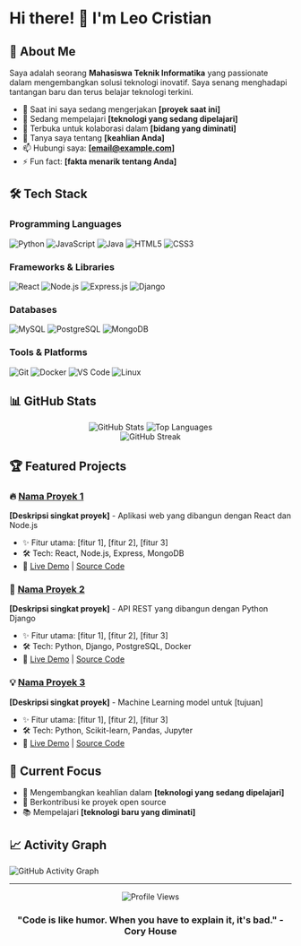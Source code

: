 # Hi there! 👋 I'm Leo Cristian

## 🚀 About Me
Saya adalah seorang **Mahasiswa Teknik Informatika** yang passionate dalam mengembangkan solusi teknologi inovatif. Saya senang menghadapi tantangan baru dan terus belajar teknologi terkini.

- 🔭 Saat ini saya sedang mengerjakan **[proyek saat ini]**
- 🌱 Sedang mempelajari **[teknologi yang sedang dipelajari]**
- 👯 Terbuka untuk kolaborasi dalam **[bidang yang diminati]**
- 💬 Tanya saya tentang **[keahlian Anda]**
- 📫 Hubungi saya: **[email@example.com]**
- ⚡ Fun fact: **[fakta menarik tentang Anda]**

## 🛠️ Tech Stack

### Programming Languages
![Python](https://img.shields.io/badge/Python-3776AB?style=for-the-badge&logo=python&logoColor=white)
![JavaScript](https://img.shields.io/badge/JavaScript-F7DF1E?style=for-the-badge&logo=javascript&logoColor=black)
![Java](https://img.shields.io/badge/Java-ED8B00?style=for-the-badge&logo=java&logoColor=white)
![HTML5](https://img.shields.io/badge/HTML5-E34F26?style=for-the-badge&logo=html5&logoColor=white)
![CSS3](https://img.shields.io/badge/CSS3-1572B6?style=for-the-badge&logo=css3&logoColor=white)

### Frameworks & Libraries
![React](https://img.shields.io/badge/React-20232A?style=for-the-badge&logo=react&logoColor=61DAFB)
![Node.js](https://img.shields.io/badge/Node.js-43853D?style=for-the-badge&logo=node.js&logoColor=white)
![Express.js](https://img.shields.io/badge/Express.js-404D59?style=for-the-badge)
![Django](https://img.shields.io/badge/Django-092E20?style=for-the-badge&logo=django&logoColor=white)

### Databases
![MySQL](https://img.shields.io/badge/MySQL-00000F?style=for-the-badge&logo=mysql&logoColor=white)
![PostgreSQL](https://img.shields.io/badge/PostgreSQL-316192?style=for-the-badge&logo=postgresql&logoColor=white)
![MongoDB](https://img.shields.io/badge/MongoDB-4EA94B?style=for-the-badge&logo=mongodb&logoColor=white)

### Tools & Platforms
![Git](https://img.shields.io/badge/Git-F05032?style=for-the-badge&logo=git&logoColor=white)
![Docker](https://img.shields.io/badge/Docker-2496ED?style=for-the-badge&logo=docker&logoColor=white)
![VS Code](https://img.shields.io/badge/VS%20Code-007ACC?style=for-the-badge&logo=visual-studio-code&logoColor=white)
![Linux](https://img.shields.io/badge/Linux-FCC624?style=for-the-badge&logo=linux&logoColor=black)

## 📊 GitHub Stats

<div align="center">
  <img src="https://github-readme-stats.vercel.app/api?username=Leo-Cristiann&show_icons=true&theme=radical" alt="GitHub Stats" />
  <img src="https://github-readme-stats.vercel.app/api/top-langs/?username=Leo-Cristiann&layout=compact&theme=radical" alt="Top Languages" />
</div>

<div align="center">
  <img src="https://github-readme-streak-stats.herokuapp.com/?user=Leo-Cristiann&theme=radical" alt="GitHub Streak" />
</div>

## 🏆 Featured Projects

### 🔥 [Nama Proyek 1](https://github.com/username/repo1)
**[Deskripsi singkat proyek]** - Aplikasi web yang dibangun dengan React dan Node.js
- ✨ Fitur utama: [fitur 1], [fitur 2], [fitur 3]
- 🛠️ Tech: React, Node.js, Express, MongoDB
- 🔗 [Live Demo](https://your-demo-link.com) | [Source Code](https://github.com/username/repo1)

### 🚀 [Nama Proyek 2](https://github.com/username/repo2)
**[Deskripsi singkat proyek]** - API REST yang dibangun dengan Python Django
- ✨ Fitur utama: [fitur 1], [fitur 2], [fitur 3]
- 🛠️ Tech: Python, Django, PostgreSQL, Docker
- 🔗 [Live Demo](https://your-demo-link.com) | [Source Code](https://github.com/username/repo2)

### 💡 [Nama Proyek 3](https://github.com/username/repo3)
**[Deskripsi singkat proyek]** - Machine Learning model untuk [tujuan]
- ✨ Fitur utama: [fitur 1], [fitur 2], [fitur 3]
- 🛠️ Tech: Python, Scikit-learn, Pandas, Jupyter
- 🔗 [Live Demo](https://your-demo-link.com) | [Source Code](https://github.com/username/repo3)

## 🎯 Current Focus
- 🔭 Mengembangkan keahlian dalam **[teknologi yang sedang dipelajari]**
- 🌱 Berkontribusi ke proyek open source
- 📚 Mempelajari **[teknologi baru yang diminati]**

## 📈 Activity Graph
![GitHub Activity Graph](https://activity-graph.herokuapp.com/graph?username=Leo-Cristiann&theme=react-dark)


---

<div align="center">
  <img src="https://komarev.com/ghpvc/?username=Leo-Cristiann&color=blueviolet&style=flat-square&label=Profile+Views" alt="Profile Views" />
</div>

<div align="center">
  
### "Code is like humor. When you have to explain it, it's bad." - Cory House

</div>
